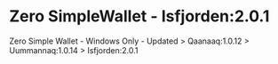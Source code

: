 # Zero SimpleWallet - Isfjorden:2.0.1
Zero Simple Wallet - Windows Only - Updated > Qaanaaq:1.0.12 > Uummannaq:1.0.14 > Isfjorden:2.0.1
